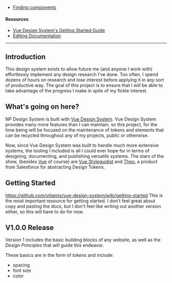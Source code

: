 <!-- toc -->

-   [Finding components](#introduction)

<!-- tocstop -->

#### Resources

-   [Vue Design System's Getting Started Guide](https://github.com/viljamis/vue-design-system/wiki)
-   [Editing Documentation](https://vue-styleguidist.github.io/Documenting.html#code-comments)

---

## Introduction

This design system exists to allow future me (and anyone I work with) effortlessly implement any design research I've done. Too often, I spend dozens of hours on research and lose interest before applying it in any sort of productive way. The goal of this project is to ensure that I will be able to take advantage of the progress I make in spite of my fickle interest.

## What's going on here?

NP Design System is built with [Vue Design System](https://vueds.com). Vue Design System provides many more features than I can maintain, so this project, for the time being will be focused on the maintenance of tokens and elements that can be recycled throughout any of my projects, public or otherwise.

Now, since Vue Design System was built to handle much more extensive systems, the tooling I included is all I could ever hope for in terms of designing, documenting, and publishing versatile systems. The stars of the show, (besides [Vue](https://vuejs.org/) of course) are [Vue Styleguidist](https://github.com/vue-styleguidist/vue-styleguidist) and [Theo](https://github.com/salesforce-ux/theo), a product from Salesforce for abstracting Design Tokens.

## Getting Started

https://github.com/viljamis/vue-design-system/wiki/getting-started
This is the most important resource for getting started. I don't feel great about copy and pasting the docs, but I don't feel like writing out another version either, so this will have to do for now.

## V1.0.0 Release

Version 1 includes the basic building blocks of any website, as well as the _Design Principles_ that will guide this endeavor.

These basics are in the form of _tokens_ and include:

-   spacing
-   font size
-   color
